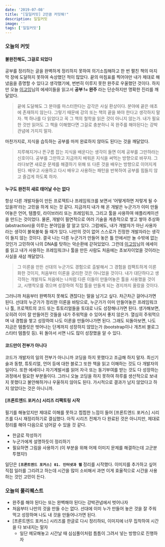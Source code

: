 ```yaml
---
date: '2019-07-08'
title: "[일일커밋] 2만큼 커밋해!"
description: 일일커밋
image: ''
tags: ['일일커밋']
---
```


### 오늘의 커밋

#### 불완전해도, 그걸로 되었다
공부를 정리하는 글을 완벽하게 정리하지 못하여 의기소침해하고 한 번 펼친 책의 마지막 장에 도달하지 못하여 속상했던 적이 많았다. 끝의 마침표를 찍어야만 내가 제대로 해냈음을 증명할 수 있다고 생각했기에, 번번히 이루지 못한 완주로 우울했던 것이다. 하지만 오늘 [이고잉](https://opentutorials.org/course/1189/15122)님의 에세이들을 읽고서 __공부 != 완주__ 라는 단순하지만 명확한 진리를 깨달았다.
> 끝에 도달해도 그 분야를 마스터한다는 감각은 사실 환상이다. 분야에 끝은 애초에 존재하지 않는다. 그렇기 때문에 강의 또는 책의 끝을 봐야 한다고 생각하지 말자. 책 하나를 다 읽었다고 꼭 그 책의 철학을 읽은 것이 아니지 않는가. 내가 필요한 것만 읽어도 그 책을 이해했다면 그걸로 충분하니 꼭 완주를 해야된다는 강박관념에 가지지 말자.

마찬가지로, 지식을 습득하는 공부를 마저 완료하지 않아도 된다는 것을 깨달았다.
> 지루해지거나 뜬구름 잡는 지식을 배운다는 생각이 들면 이제 공부를 그만하라는 신호이다. 공부를 그만하고 지금까지 배워온 지식을 써먹는 방향으로 바꾸자. 그러다보면 새로운 문제를 해결하기 위해 또 다른 것을 배우는 방향으로 이어지게 된다. 배우고 사용하고 다시 배우고 사용하는 패턴을 반복하여 공부를 힘들지 않고 즐겁게 하도록 하자.

#### 누구도 완전히 새로 태어날 수는 없다
항상 다른 개발자들이 만든 프로젝트나 프레임워크를 보면서 '어떻게하면 저렇게 될 수 있을까'라는 고민을 하게 되는 것 같다. 지금까지 내가 해 온 개발은 누군가가 이미 만들어놓은 언어, 템플릿, 라이브러리 또는 프레임워크, 그리고 툴을 사용하여 애플리케이션을 만드는 것이었다. 물론, 개발이 필연적으로 여러 기술을 계층적으로 쌓고 쌓아 추상화(abstraction)을 이루는 분야임을 잘 알고 있다. 그럼에도, 내가 개발자가 아닌 사용자라는 생각이 불쑥불쑥 들 때가 있다. 나만의 것이 없어 스스로가 진정한 개발자라는 생각이 들지 않는 것이다. 결국 나는 다른 누군가가 만들어 놓은 틀 안에서만 놀 수밖에 없는 것인가 고민하여 나의 DNA를 탓하는 악순환에 갇혀있었다. 그런데 [이고잉](https://opentutorials.org/course/1189/13853)님의 에세이를 읽고 내가 사용하는 프레임워크나 툴을 만든 사람도 처음에는 초보자이었을 것이라는 사실을 새삼 깨달았다. 
> 그 이론을 만든 선대의 누군가도 경험으로 출발해서 그 경험을 컴팩트하게 이론화한 것이지, 처음부터 이론을 궁리한 것은 아니었을 것이다. 내가 대단하다고 생각하는 개발자도 처음에는 나처럼 다른 이들이 만들어놓은 툴을 사용했을 것이고, 시행착오를 겪으며 성장하여 직접 툴을 만들게 되는 경지까지 올랐을 것이다. 

그러니까 처음부터 완벽하지 못해도 괜찮다는 말을 남기고 싶다. 차근차근 걸어나가면 된다. 선대의 누군가가 정리한 이론을 바탕으로, 누군가가 이미 만들어놓은 프레임워크나 툴, 프로젝트의 코드 또는 튜토리얼들을 토대로 나도 성장해나가면 된다. 생가해보면, 오히려 이미 잘 만들어진 것들을 내가 주워먹을 수 있어서 좋지 않은가. 열심히 주워먹으며 내 경험을 쌓고 성장하여 나도 이론을 만들어나가면 된다. 그래도 되돌아보면, 나도 지금은 템플릿은 벗어나는 단계까지 성장하지 않았는가 (bootstrap이나 개츠비 블로그 스타터 템플릿 등). 뒤 돌아서 서면 나도 많이 성장했을 알 수 있다.

#### 코드만이 전부가 아니다
코드가 개발자의 일의 전부가 아니니까 코딩을 하지 못했다고 조급해 하지 말자. 최신기술과 동향, 튜토리얼, 언어 등에 대한 블로그 또한 책을 읽고 이해하는 것도 다 개발자의 일이다. 또한 에세이나 자기계발서를 읽어 자극 또는 동기부여를 받는 것도 다 성장하는 과정에서 필요한 부분들이다. 그러니 오늘 코딩을 하지 못하여 하루를 생산적으로 보내지 못했다고 불안해하거나 우울하지 않아도 된다. 가시적으로 결과가 남지 않았다고 하지 않았다는 것은 아니니까.

#### [프론트엔드 포커스] 시리즈 리팩토링 시작
필기를 해놓았지만 제대로 이해를 못하고 찝찝한 느낌이 들어 [프론트엔드 포커스] 시리즈를 다시 재정리하기로 결심했다. 아직 시리즈 전체가 다 완료된 것은 아니지만, 제대로 정리를 해야 다음으로 넘어갈 수 있을 것 같다.
- 한글로 작성하기
- 누군가에게 설명하듯이 정리하기
- 필요하면 그림을 사용하기 (이 부분을 위해 어제 이미지 문제를 해결하는데 고군분투했지!)

일단은 __`[프론트엔드 포커스] 01. 인터넷과 웹`__ 정리를 시작했다. 이미지를 추가하고 싶어 직접 일러를 그리려고 하는데 시간을 많이 소비해서 과연 이게 효율적으로 시간을 사용하는 것인 고민이 든다.

### 오늘의 풀리퀘스트
- 완주를 해야 된다는 또는 완벽해야 된다는 강박관념에서 벗어나자
- 처음부터 나만의 것을 만들 수는 없다. 선대에 이미 누가 만들어 놓은 것을 잘 주워먹고 성장하며 나도 내 것을 만들어나가면 된다.
- [프론트엔드 포커스] 시리즈를 한글로 다시 정리하되, 이미지에 너무 집착하여 시간을 다 보내지는 말자
    - 일단 메모해놓고 시간날 때 심심풀이처럼 틈틈이 그려서 넣는 방향으로 진행하자